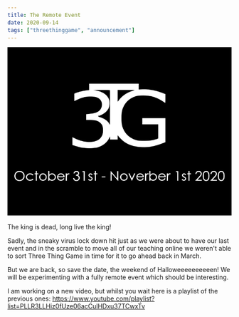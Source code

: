 ```yaml
---
title: The Remote Event
date: 2020-09-14
tags: ["threethinggame", "announcement"]
---
```

![alt text](/img/201031event/event.png "Save the date")

The king is dead, long live the king!

Sadly, the sneaky virus lock down hit just as we were about to have our last event and in the scramble to move all of our teaching online we weren't able to sort Three Thing Game in time for it to go ahead back in March.

But we are back, so save the date, the weekend of Halloweeeeeeeeeen! We will be experimenting with a fully remote event which should be interesting.

<!--more-->

I am working on a new video, but whilst you wait here is a playlist of the previous ones: https://www.youtube.com/playlist?list=PLLR3LLHiz0fUze06acCulHDxu37TCwxTv




